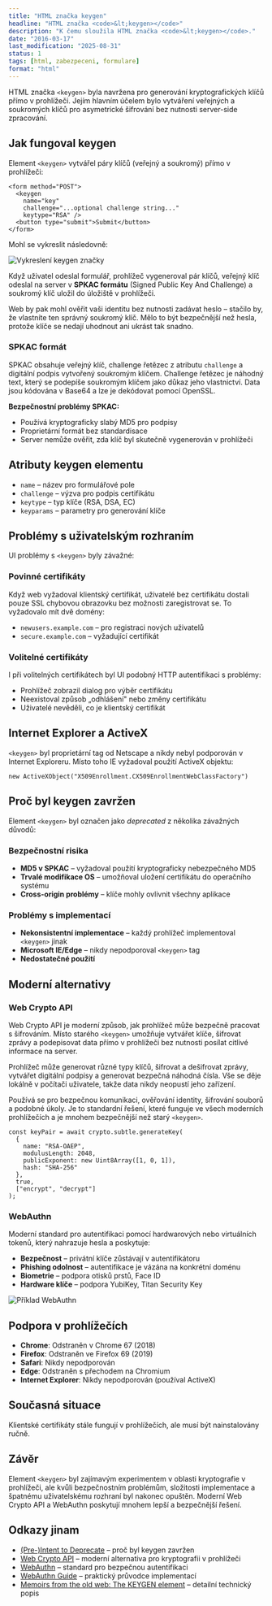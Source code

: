 ```yaml
---
title: "HTML značka keygen"
headline: "HTML značka <code>&lt;keygen></code>"
description: "K čemu sloužila HTML značka <code>&lt;keygen></code>."
date: "2016-03-17"
last_modification: "2025-08-31"
status: 1
tags: [html, zabezpeceni, formulare]
format: "html"
---
```


<p>HTML značka <code>&lt;keygen></code> byla navržena pro generování kryptografických klíčů přímo v prohlížeči. Jejím hlavním účelem bylo vytváření veřejných a soukromých klíčů pro asymetrické šifrování bez nutnosti server-side zpracování.</p>

<h2 id="jak-fungoval-keygen">Jak fungoval keygen</h2>

<p>Element <code>&lt;keygen></code> vytvářel páry klíčů (veřejný a soukromý) přímo v prohlížeči:</p>

<pre><code class="language-html">&lt;form method="POST"&gt;
  &lt;keygen
    name="key"
    challenge="...optional challenge string..."
    keytype="RSA" /&gt;
  &lt;button type="submit"&gt;Submit&lt;/button&gt;
&lt;/form&gt;</code></pre>

<p>Mohl se vykreslit následovně:</p>

<p><img src="/files/keygen/keygen-zobrazeni.png" class="border" alt="Vykreslení keygen značky" /></p>

<p>Když uživatel odeslal formulář, prohlížeč vygeneroval pár klíčů, veřejný klíč odeslal na server v <strong>SPKAC formátu</strong> (Signed Public Key And Challenge) a soukromý klíč uložil do úložiště v prohlížeči.</p>

<p>Web by pak mohl ověřit vaši identitu bez nutnosti zadávat heslo – stačilo by, že vlastníte ten správný soukromý klíč. Mělo to být bezpečnější než hesla, protože klíče se nedají uhodnout ani ukrást tak snadno.</p>


<h3 id="spkac-format">SPKAC formát</h3>

<p>SPKAC obsahuje veřejný klíč, challenge řetězec z atributu <code>challenge</code> a digitální podpis vytvořený soukromým klíčem. Challenge řetězec je náhodný text, který se podepíše soukromým klíčem jako důkaz jeho vlastnictví. Data jsou kódována v Base64 a lze je dekódovat pomocí OpenSSL.</p>

<p><strong>Bezpečnostní problémy SPKAC:</strong></p>
<ul>
  <li>Používá kryptograficky slabý MD5 pro podpisy</li>
  <li>Proprietární formát bez standardisace</li>
  <li>Server nemůže ověřit, zda klíč byl skutečně vygenerován v prohlížeči</li>
</ul>

<h2 id="atributy-keygen-elementu">Atributy keygen elementu</h2>

<ul>
  <li><code>name</code> – název pro formulářové pole</li>
  <li><code>challenge</code> – výzva pro podpis certifikátu</li>
  <li><code>keytype</code> – typ klíče (RSA, DSA, EC)</li>
  <li><code>keyparams</code> – parametry pro generování klíče</li>
</ul>

<h2 id="problemy-s-uzivatelskym-rozhranim">Problémy s uživatelským rozhraním</h2>

<p>UI problémy s <code>&lt;keygen></code> byly závažné:</p>

<h3 id="povinne-certifikaty">Povinné certifikáty</h3>
<p>Když web vyžadoval klientský certifikát, uživatelé bez certifikátu dostali pouze SSL chybovou obrazovku bez možnosti zaregistrovat se. To vyžadovalo mít dvě domény:</p>
<ul>
  <li><code>newusers.example.com</code> – pro registraci nových uživatelů</li>
  <li><code>secure.example.com</code> – vyžadující certifikát</li>
</ul>

<h3 id="volitelne-certifikaty">Volitelné certifikáty</h3>
<p>I při volitelných certifikátech byl UI podobný HTTP autentifikaci s problémy:</p>
<ul>
  <li>Prohlížeč zobrazil dialog pro výběr certifikátu</li>
  <li>Neexistoval způsob „odhlášení" nebo změny certifikátu</li>
  <li>Uživatelé nevěděli, co je klientský certifikát</li>
</ul>

<h2 id="internet-explorer-a-activex">Internet Explorer a ActiveX</h2>

<p><code>&lt;keygen></code> byl proprietární tag od Netscape a nikdy nebyl podporován v Internet Exploreru. Místo toho IE vyžadoval použití ActiveX objektu:</p>

<pre><code class="language-javascript">new ActiveXObject("X509Enrollment.CX509EnrollmentWebClassFactory")</code></pre>

<h2 id="proc-byl-keygen-zavrzen">Proč byl keygen zavržen</h2>

<p>Element <code>&lt;keygen></code> byl označen jako <i>deprecated</i> z několika závažných důvodů:</p>

<h3 id="bezpecnostni-rizika">Bezpečnostní risika</h3>
<ul>
  <li><strong>MD5 v SPKAC</strong> – vyžadoval použití kryptograficky nebezpečného MD5</li>
  <li><strong>Trvalé modifikace OS</strong> – umožňoval uložení certifikátu do operačního systému</li>
  <li><strong>Cross-origin problémy</strong> – klíče mohly ovlivnit všechny aplikace</li>
</ul>

<h3 id="problemy-s-implementaci">Problémy s implementací</h3>
<ul>
  <li><strong>Nekonsistentní implementace</strong> – každý prohlížeč implementoval <code>&lt;keygen></code> jinak</li>
  <li><strong>Microsoft IE/Edge</strong> – nikdy nepodporoval <code>&lt;keygen></code> tag</li>
  <li><strong>Nedostatečné použití</strong></li>
</ul>

<h2 id="moderni-alternativy">Moderní alternativy</h2>

<h3 id="web-crypto-api">Web Crypto API</h3>

<p>Web Crypto API je moderní způsob, jak prohlížeč může bezpečně pracovat s šifrováním. Místo starého <code>&lt;keygen></code> umožňuje vytvářet klíče, šifrovat zprávy a podepisovat data přímo v prohlížeči bez nutnosti posílat citlivé informace na server.</p>

<p>Prohlížeč může generovat různé typy klíčů, šifrovat a dešifrovat zprávy, vytvářet digitální podpisy a generovat bezpečná náhodná čísla. Vše se děje lokálně v počítači uživatele, takže data nikdy neopustí jeho zařízení.</p>

<p>Používá se pro bezpečnou komunikaci, ověřování identity, šifrování souborů a podobné úkoly. Je to standardní řešení, které funguje ve všech moderních prohlížečích a je mnohem bezpečnější než starý <code>&lt;keygen></code>.</p>

<pre><code class="language-javascript">const keyPair = await crypto.subtle.generateKey(
  {
    name: "RSA-OAEP",
    modulusLength: 2048,
    publicExponent: new Uint8Array([1, 0, 1]),
    hash: "SHA-256"
  },
  true,
  ["encrypt", "decrypt"]
);</code></pre>

<h3 id="webauthn">WebAuthn</h3>
<p>Moderní standard pro autentifikaci pomocí hardwarových nebo virtuálních tokenů, který nahrazuje hesla a poskytuje:</p>
<ul>
  <li><strong>Bezpečnost</strong> – privátní klíče zůstávají v autentifikátoru</li>
  <li><strong>Phishing odolnost</strong> – autentifikace je vázána na konkrétní doménu</li>
  <li><strong>Biometrie</strong> – podpora otisků prstů, Face ID</li>
  <li><strong>Hardware klíče</strong> – podpora YubiKey, Titan Security Key</li>
</ul>

<p><img src="/files/keygen/webauthn-touch-id.png" class="border" alt="Příklad WebAuthn" /></p>

<h2 id="podpora-v-prohlizecich">Podpora v prohlížečích</h2>

<ul>
  <li><strong>Chrome</strong>: Odstraněn v Chrome 67 (2018)</li>
  <li><strong>Firefox</strong>: Odstraněn ve Firefox 69 (2019)</li>
  <li><strong>Safari</strong>: Nikdy nepodporován</li>
  <li><strong>Edge</strong>: Odstraněn s přechodem na Chromium</li>
  <li><strong>Internet Explorer</strong>: Nikdy nepodporován (používal ActiveX)</li>
</ul>

<h2 id="soucasna-situace">Současná situace</h2>

<p>Klientské certifikáty stále fungují v prohlížečích, ale musí být nainstalovány ručně.</p>

<h2 id="zaver">Závěr</h2>

<p>Element <code>&lt;keygen></code> byl zajímavým experimentem v oblasti kryptografie v prohlížeči, ale kvůli bezpečnostním problémům, složitosti implementace a špatnému uživatelskému rozhraní byl nakonec opuštěn. Moderní Web Crypto API a WebAuthn poskytují mnohem lepší a bezpečnější řešení.</p>

<h2 id="odkazy-jinam">Odkazy jinam</h2>

<ul>
  <li><a href="https://groups.google.com/a/chromium.org/forum/#!msg/blink-dev/pX5NbX0Xack/kmHsyMGJZAMJ">(Pre-)Intent to Deprecate</a> – proč byl keygen zavržen</li>
  <li><a href="https://developer.mozilla.org/en-US/docs/Web/API/Web_Crypto_API">Web Crypto API</a> – moderní alternativa pro kryptografii v prohlížeči</li>
  <li><a href="https://developer.mozilla.org/en-US/docs/Web/API/Web_Authentication_API">WebAuthn</a> – standard pro bezpečnou autentifikaci</li>
  <li><a href="https://webauthn.guide/">WebAuthn Guide</a> – praktický průvodce implementací</li>
  <li><a href="https://www.devever.net/~hl/web-keygen">Memoirs from the old web: The KEYGEN element</a> – detailní technický popis</li>
</ul>